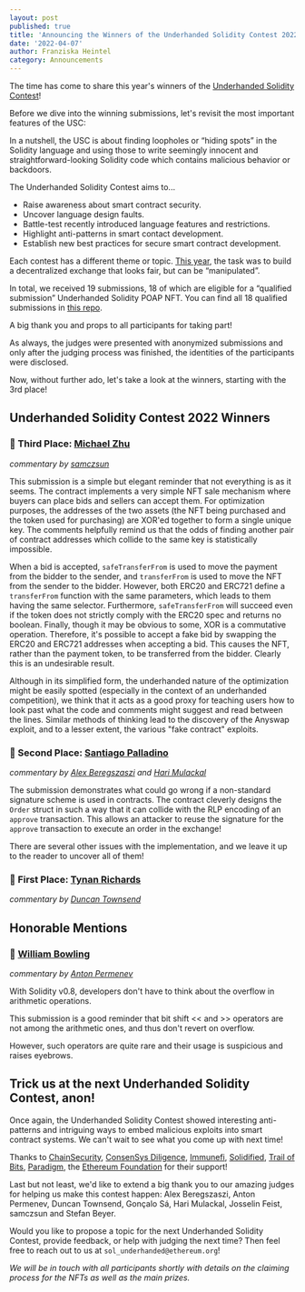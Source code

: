 ```yaml
---
layout: post
published: true
title: 'Announcing the Winners of the Underhanded Solidity Contest 2022'
date: '2022-04-07'
author: Franziska Heintel
category: Announcements
---
```


The time has come to share this year's winners of the [Underhanded Solidity Contest](https://underhanded.soliditylang.org/)!

Before we dive into the winning submissions, let's revisit the most important features of the USC:

In a nutshell, the USC is about finding loopholes or “hiding spots” in the Solidity language and using those to write seemingly innocent and straightforward-looking Solidity code which contains malicious behavior or backdoors.

The Underhanded Solidity Contest aims to...
+ Raise awareness about smart contract security.
+ Uncover language design faults.
+ Battle-test recently introduced language features and restrictions.
+ Highlight anti-patterns in smart contact development.
+ Establish new best practices for secure smart contract development.

Each contest has a different theme or topic. [This year](https://blog.soliditylang.org/2022/02/09/underhanded-solidity-contest-2022-announcement/), the task was to build a decentralized exchange that looks fair, but can be “manipulated”.

In total, we received 19 submissions, 18 of which are eligible for a “qualified submission” Underhanded Solidity POAP NFT. You can find all 18 qualified submissions in [this repo](https://github.com/ethereum/solidity-underhanded-contest/tree/master/2022/submissions_2022). 

A big thank you and props to all participants for taking part!

As always, the judges were presented with anonymized submissions and only after the judging process was finished, the identities of the participants were disclosed.

Now, without further ado, let's take a look at the winners, starting with the 3rd place!

## Underhanded Solidity Contest 2022 Winners

### 🥉 Third Place: [Michael Zhu](https://github.com/ethereum/solidity-underhanded-contest/tree/master/2022/submissions_2022/submission17_MichaelZhu)

_commentary by [samczsun](https://twitter.com/samczsun)_
 
This submission is a simple but elegant reminder that not everything is as it seems. The contract implements a very simple NFT sale mechanism where buyers can place bids and sellers can accept them. For optimization purposes, the addresses of the two assets (the NFT being purchased and the token used for purchasing) are XOR'ed together to form a single unique key. The comments helpfully remind us that the odds of finding another pair of contract addresses which collide to the same key is statistically impossible.

When a bid is accepted, ``safeTransferFrom`` is used to move the payment from the bidder to the sender, and ``transferFrom`` is used to move the NFT from the sender to the bidder. However, both ERC20 and ERC721 define a ``transferFrom`` function with the same parameters, which leads to them having the same selector. Furthermore, ``safeTransferFrom`` will succeed even if the token does not strictly comply with the ERC20 spec and returns no boolean. Finally, though it may be obvious to some, XOR is a commutative operation. Therefore, it's possible to accept a fake bid by swapping the ERC20 and ERC721 addresses when accepting a bid. This causes the NFT, rather than the payment token, to be transferred from the bidder. Clearly this is an undesirable result.

Although in its simplified form, the underhanded nature of the optimization might be easily spotted (especially in the context of an underhanded competition), we think that it acts as a good proxy for teaching users how to look past what the code and comments might suggest and read between the lines. Similar methods of thinking lead to the discovery of the Anyswap exploit, and to a lesser extent, the various "fake contract" exploits.

### 🥈 Second Place: [Santiago Palladino](https://github.com/ethereum/solidity-underhanded-contest/tree/master/2022/submissions_2022/submission10_SantiagoPalladino)

_commentary by [Alex Beregszaszi](https://twitter.com/alexberegszaszi) and [Hari Mulackal](https://twitter.com/_hrkrshnn)_

The submission demonstrates what could go wrong if a non-standard signature scheme is used in contracts. The contract cleverly designs the `Order` struct in such a way that it can collide with the RLP encoding of an `approve` transaction. This allows an attacker to reuse the signature for the `approve` transaction to execute an order in the exchange!

There are several other issues with the implementation, and we leave it up to the reader to uncover all of them!

### 🥇 First Place: [Tynan Richards](https://github.com/ethereum/solidity-underhanded-contest/tree/master/2022/submissions_2022/submission9_TynanRichards)

_commentary by [Duncan Townsend](https://twitter.com/duncancmt)_



## Honorable Mentions

### 💐  [William Bowling](https://github.com/ethereum/solidity-underhanded-contest/tree/master/2022/submissions_2022/submission4_WilliamBowling)

_commentary by [Anton Permenev](https://twitter.com/a_permenev)_

With Solidity v0.8, developers don't have to think about the overflow in arithmetic operations.

This submission is a good reminder that bit shift << and >> operators are not among the arithmetic ones, and thus don't revert on overflow.

However, such operators are quite rare and their usage is suspicious and raises eyebrows.

## Trick us at the next Underhanded Solidity Contest, anon!

Once again, the Underhanded Solidity Contest showed interesting anti-patterns and intriguing ways to embed malicious exploits into smart contract systems. We can't wait to see what you come up with next time!

Thanks to [ChainSecurity](https://chainsecurity.com/), [ConsenSys Diligence](https://diligence.consensys.net/), [Immunefi](https://immunefi.com/), [Solidified](https://solidified.io/), [Trail of Bits](https://www.trailofbits.com/), [Paradigm](https://www.paradigm.xyz/), the [Ethereum Foundation](https://ethereum.foundation/) for their support!

Last but not least, we'd like to extend a big thank you to our amazing judges for helping us make this contest happen: Alex Beregszaszi, Anton Permenev, Duncan Townsend, Gonçalo Sá, Hari Mulackal, Josselin Feist, samczsun and Stefan Beyer.

Would you like to propose a topic for the next Underhanded Solidity Contest, provide feedback, or help with judging the next time? Then feel free to reach out to us at ``sol_underhanded@ethereum.org``!

_We will be in touch with all participants shortly with details on the claiming process for the NFTs as well as the main prizes._